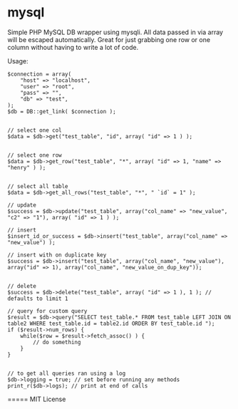 mysql
=====

Simple PHP MySQL DB wrapper using mysqli. All data passed in via array will be escaped automatically. Great for just grabbing one row or one column without having to write a lot of code.

Usage:

    $connection = array(
        "host" => "localhost",
        "user" => "root",
        "pass" => "",
        "db" => "test",
    );
    $db = DB::get_link( $connection );
    
    
    // select one col
    $data = $db->get("test_table", "id", array( "id" => 1 ) );
    
    
    // select one row
    $data = $db->get_row("test_table", "*", array( "id" => 1, "name" => "henry" ) );
    
    
    // select all table
    $data = $db->get_all_rows("test_table", "*", " `id` = 1" );
    
    // update
    $success = $db->update("test_table", array("col_name" => "new_value", "c2" => "1"), array( "id" => 1 ) );
    
    // insert
    $insert_id_or_success = $db->insert("test_table", array("col_name" => "new_value") );
    
    // insert with on duplicate key
    $success = $db->insert("test_table", array("col_name", "new_value"), array("id" => 1), array("col_name", "new_value_on_dup_key"));
    
    
    // delete
    $success = $db->delete("test_table", array( "id" => 1 ), 1 ); // defaults to limit 1
    
    // query for custom query
    $result = $db->query("SELECT test_table.* FROM test_table LEFT JOIN ON table2 WHERE test_table.id = table2.id ORDER BY test_table.id ");
    if ($result->num_rows) {
        while($row = $result->fetch_assoc() ) {
            // do something
        }
    }
    
    
    // to get all queries ran using a log
    $db->logging = true; // set before running any methods
    print_r($db->logs); // print at end of calls
    
=====
MIT License
    
